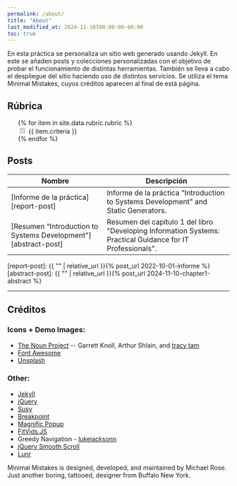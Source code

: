 ```yaml
---
permalink: /about/
title: "About"
last_modified_at: 2024-11-10T00:00:00-00:00
toc: true
---
```


En esta práctica se personaliza un sitio web generado usando Jekyll. En este se añaden posts y colecciones personalizadas con el objetivo de probar el funcionamiento de distintas herramientas. También se lleva a cabo el despliegue del sitio haciendo uso de distintos servicios. Se utiliza el tema Minimal Mistakes, cuyos créditos aparecen al final de está página.

## Rúbrica

<ul>
{% for item in site.data.rubric.rubric %}
    <li style="list-style: none;">
        <input type="checkbox" id="checkbox-{{ item.number }}" {% if item.done %} checked {% endif %} disabled>
        <span>{{ item.criteria }}</span>
    </li>
{% endfor %}
</ul>

## Posts

| Nombre                                                         | Descripción                                                                                                 |
| -------------------------------------------------------------- | ----------------------------------------------------------------------------------------------------------- |
| [Informe de la práctica][report-post]                          | Informe de la práctica "Introduction to Systems Development" and Static Generators.                         |
| [Resumen "Introduction to Systems Development"][abstract-post] | Resumen del capítulo 1 del libro "Developing Information Systems: Practical Guidance for IT Professionals". |

[report-post]: {{ "" | relative_url }}{% post_url 2022-10-01-informe %}
[abstract-post]: {{ "" | relative_url }}{% post_url 2024-11-10-chapter1-abstract %}

---

## Créditos

### Icons + Demo Images:

- [The Noun Project](https://thenounproject.com) -- Garrett Knoll, Arthur Shlain, and [tracy tam](https://thenounproject.com/tracytam)
- [Font Awesome](http://fontawesome.io/)
- [Unsplash](https://unsplash.com/)

### Other:

- [Jekyll](https://jekyllrb.com/)
- [jQuery](https://jquery.com/)
- [Susy](http://susy.oddbird.net/)
- [Breakpoint](http://breakpoint-sass.com/)
- [Magnific Popup](http://dimsemenov.com/plugins/magnific-popup/)
- [FitVids.JS](http://fitvidsjs.com/)
- Greedy Navigation - [lukejacksonn](https://codepen.io/lukejacksonn/pen/PwmwWV)
- [jQuery Smooth Scroll](https://github.com/kswedberg/jquery-smooth-scroll)
- [Lunr](http://lunrjs.com)

Minimal Mistakes is designed, developed, and maintained by Michael Rose. Just another boring, tattooed, designer from Buffalo New York.
